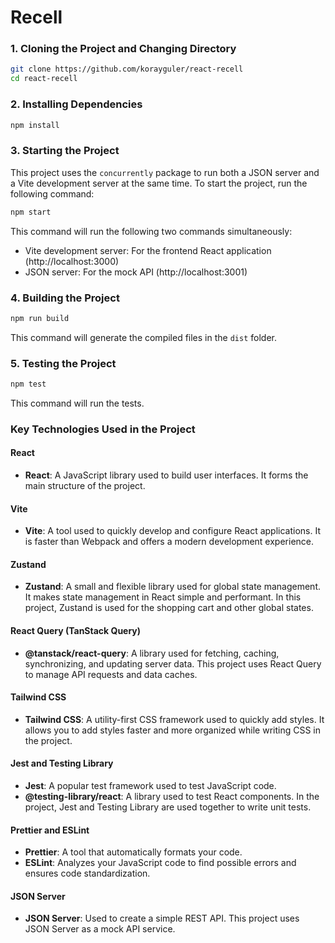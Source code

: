 # Recell

### 1. Cloning the Project and Changing Directory

```bash
git clone https://github.com/korayguler/react-recell
cd react-recell
```

### 2. Installing Dependencies

```bash
npm install
```

### 3. Starting the Project

This project uses the `concurrently` package to run both a JSON server and a Vite development server at the same time. To start the project, run the following command:

```bash
npm start
```

This command will run the following two commands simultaneously:

- Vite development server: For the frontend React application (http://localhost:3000)
- JSON server: For the mock API (http://localhost:3001)

### 4. Building the Project

```bash
npm run build
```

This command will generate the compiled files in the `dist` folder.

### 5. Testing the Project

```bash
npm test
```

This command will run the tests.

### Key Technologies Used in the Project

#### React

- **React**: A JavaScript library used to build user interfaces. It forms the main structure of the project.

#### Vite

- **Vite**: A tool used to quickly develop and configure React applications. It is faster than Webpack and offers a modern development experience.

#### Zustand

- **Zustand**: A small and flexible library used for global state management. It makes state management in React simple and performant. In this project, Zustand is used for the shopping cart and other global states.

#### React Query (TanStack Query)

- **@tanstack/react-query**: A library used for fetching, caching, synchronizing, and updating server data. This project uses React Query to manage API requests and data caches.

#### Tailwind CSS

- **Tailwind CSS**: A utility-first CSS framework used to quickly add styles. It allows you to add styles faster and more organized while writing CSS in the project.

#### Jest and Testing Library

- **Jest**: A popular test framework used to test JavaScript code.
- **@testing-library/react**: A library used to test React components. In the project, Jest and Testing Library are used together to write unit tests.

#### Prettier and ESLint

- **Prettier**: A tool that automatically formats your code.
- **ESLint**: Analyzes your JavaScript code to find possible errors and ensures code standardization.

#### JSON Server

- **JSON Server**: Used to create a simple REST API. This project uses JSON Server as a mock API service.
